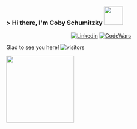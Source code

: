 ### > Hi there, I'm Coby Schumitzky <img src="https://c.tenor.com/AUHgwWxTw14AAAAi/dm4uz3-foekoe.gif" width="50"/>

<div align="center">
 
  [![Linkedin](https://img.shields.io/badge/LinkedIn-0077B5?style=for-the-badge&logo=linkedin&logoColor=white)](https://www.linkedin.com/in/cobyts/)
  [![CodeWars](https://img.shields.io/badge/Codewars-B1361E?style=for-the-badge&logo=Codewars&logoColor=white)](https://www.codewars.com/users/CSaltx)
 
  
</div>

Glad to see you here!   ![visitors](https://visitor-badge.glitch.me/badge?page_id=${CSaltx})

<img height="180em" src="https://github-readme-stats.vercel.app/api?username=CSaltx&show_icons=true&hide_border=true&&count_private=true&include_all_commits=true" />
